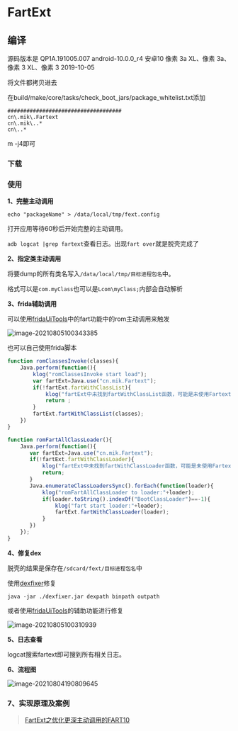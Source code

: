 # FartExt


## 编译

源码版本是 QP1A.191005.007	android-10.0.0_r4	安卓10	像素 3a XL、像素 3a、像素 3 XL、像素 3	2019-10-05

将文件都拷贝进去

在build/make/core/tasks/check_boot_jars/package_whitelist.txt添加

```
####################################
cn\.mik\.Fartext
cn\.mik\..*
cn\..*
```

m -j4即可

### 下载


### 使用

**1、完整主动调用**

`echo "packageName" > /data/local/tmp/fext.config`

打开应用等待60秒后开始完整的主动调用。

`adb logcat |grep fartext`查看日志。出现`fart over`就是脱壳完成了

**2、指定类主动调用**

将要dump的所有类名写入`/data/local/tmp/目标进程包名`中。

格式可以是`com.myClass`也可以是`Lcom\myClass;`内部会自动解析

**3、frida辅助调用**

可以使用[fridaUiTools](https://github.com/dqzg12300/fridaUiTools)中的fart功能中的rom主动调用来触发

![image-20210805100343385](./img/image-20210805100343385.png)

也可以自己使用frida脚本

~~~javascript
function romClassesInvoke(classes){
    Java.perform(function(){
        klog("romClassesInvoke start load");
        var fartExt=Java.use("cn.mik.Fartext");
        if(!fartExt.fartWithClassList){
            klog("fartExt中未找到fartWithClassList函数，可能是未使用Fartext的rom")
            return ;
        }
        fartExt.fartWithClassList(classes);
    })
}

function romFartAllClassLoader(){
    Java.perform(function(){
       var fartExt=Java.use("cn.mik.Fartext");
       if(!fartExt.fartWithClassLoader){
           klog("fartExt中未找到fartWithClassLoader函数，可能是未使用Fartext的rom");
           return;
       }
       Java.enumerateClassLoadersSync().forEach(function(loader){
           klog("romFartAllClassLoader to loader:"+loader);
           if(loader.toString().indexOf("BootClassLoader")==-1){
               klog("fart start loader:"+loader);
               fartExt.fartWithClassLoader(loader);
           }
       })
    });
}
~~~

**4、修复dex**

脱壳的结果是保存在`/sdcard/fext/目标进程包名`中

使用[dexfixer](https://github.com/dqzg12300/dexfixer)修复

`java -jar ./dexfixer.jar dexpath binpath outpath`

或者使用[fridaUiTools](https://github.com/dqzg12300/fridaUiTools)的辅助功能进行修复

![image-20210805100310939](./img/image-20210805100310939.png)

**5、日志查看**

logcat搜索fartext即可搜到所有相关日志。

**6、流程图**

![image-20210804190809645](./img/image-20210804190809645.png)

### 7、实现原理及案例

> [FartExt之优化更深主动调用的FART10](https://bbs.pediy.com/thread-268760.htm)

